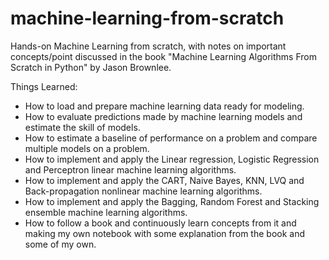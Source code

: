 # machine-learning-from-scratch
Hands-on Machine Learning from scratch, with notes on important concepts/point discussed in the book "Machine Learning Algorithms From Scratch in Python" by Jason Brownlee.

Things Learned:
* How to load and prepare machine learning data ready for modeling.
* How to evaluate predictions made by machine learning models and estimate the skill of models.
* How to estimate a baseline of performance on a problem and compare multiple models on a problem.
* How to implement and apply the Linear regression, Logistic Regression and Perceptron linear machine learning algorithms.
* How to implement and apply the CART, Naive Bayes, KNN, LVQ and Back-propagation nonlinear machine learning algorithms.
* How to implement and apply the Bagging, Random Forest and Stacking ensemble machine learning algorithms.
* How to follow a book and continuously learn concepts from it and making my own notebook with some explanation from the book and some of my own.
